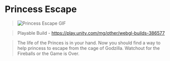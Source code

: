 # Princess Escape
>![Princess Escape GIF](https://github.com/Sushant262/Princess-Escape/assets/141551971/3246dd6e-f750-49d0-b058-5d0840861eb0) 

>Playable Build - https://play.unity.com/mg/other/webgl-builds-386577

>The life of the Princes is in your hand. Now you should find a way to help princess to escape from the cage of Godzilla. Watchout for the Fireballs or the Game is Over.




